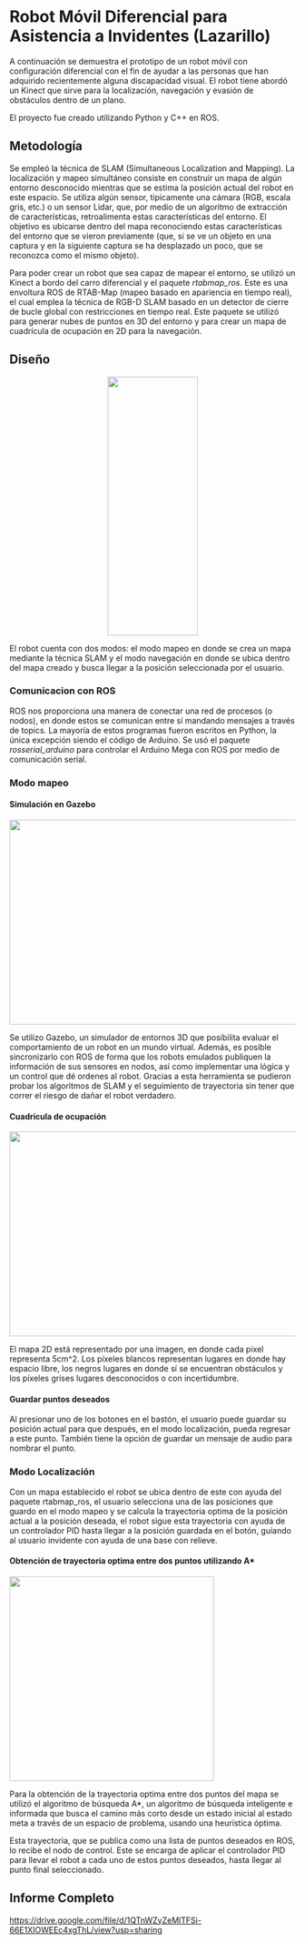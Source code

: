 # Robot Móvil Diferencial para Asistencia a Invidentes (Lazarillo)

A continuación se demuestra el prototipo de un robot móvil con configuración diferencial con el fin de ayudar a las personas que han adquirido recientemente alguna discapacidad visual. El robot tiene abordó un Kinect que sirve para la localización, navegación y evasión de obstáculos dentro de un plano.

El proyecto fue creado utilizando Python y C++ en ROS.

## Metodología

Se empleó la técnica de SLAM (Simultaneous Localization and Mapping). La localización y mapeo simultáneo consiste en construir un mapa de algún entorno desconocido mientras que se estima la posición actual del robot en este espacio. Se utiliza algún sensor, típicamente una cámara (RGB, escala gris, etc.) o un sensor Lidar, que, por medio de un algoritmo de extracción de características, retroalimenta estas características del entorno. El objetivo es ubicarse dentro del mapa reconociendo estas características del entorno que se vieron previamente (que, si se ve un objeto en una captura y en la siguiente captura se ha desplazado un poco, que se reconozca como el mismo objeto).

Para poder crear un robot que sea capaz de mapear el entorno, se utilizó un Kinect a bordo del carro diferencial y el paquete _rtabmap_ros_. Este es una envoltura ROS de RTAB-Map (mapeo basado en apariencia en tiempo real), el cual emplea la técnica de RGB-D SLAM basado en un detector de cierre de bucle global con restricciones en tiempo real. Este paquete se utilizó para generar nubes de puntos en 3D del entorno y para crear un mapa de cuadrícula de ocupación en 2D para la navegación. 

## Diseño

<!-- <img src="https://drive.google.com/uc?export=view&id=1yAcRZdWAT-r6jjumIKJg-wjArtCrONZk" /> -->
<p align="center">
  <img src="https://drive.google.com/uc?export=view&id=1yAcRZdWAT-r6jjumIKJg-wjArtCrONZk" width="159" height="455"/>
</p>

El robot cuenta con dos modos: el modo mapeo en donde se crea un mapa mediante la técnica SLAM y el modo navegación en donde se ubica dentro del mapa creado y busca llegar a la posición seleccionada por el usuario.

### Comunicacion con ROS

ROS nos proporciona una manera de conectar una red de procesos (o nodos), en donde estos se comunican entre sí mandando mensajes a través de topics. La mayoría de estos programas fueron escritos en Python, la única excepción siendo el código de Arduino. Se usó el paquete _rosserial_arduino_ para controlar el Arduino Mega con ROS por medio de comunicación serial.

### Modo mapeo

#### Simulación en Gazebo 

<img src="https://drive.google.com/uc?export=view&id=1hXCs5A3Ocyo7oBKXdv7mKZAAoW1rCDAl" width="640" height="360" />

Se utilizo Gazebo, un simulador de entornos 3D que posibilita evaluar el comportamiento de un robot en un mundo virtual. Además, es posible sincronizarlo con ROS de forma que los robots emulados publiquen la información de sus sensores en nodos, así como implementar una lógica y un control que dé ordenes al robot. Gracias a esta herramienta se pudieron probar los algoritmos de SLAM y el seguimiento de trayectoria sin tener que correr el riesgo de dañar el robot verdadero.

#### Cuadrícula de ocupación 

<img src="https://drive.google.com/uc?export=view&id=1PKjJjcd0-zNBVVt_AQ0egya5sH--7h6J" width="640" height="360" />

El mapa 2D está representado por una imagen, en donde cada pixel representa 5cm^2. Los píxeles blancos representan lugares en donde hay espacio libre, los negros lugares en donde sí se encuentran obstáculos y los píxeles grises lugares desconocidos o con incertidumbre.

#### Guardar puntos deseados

Al presionar uno de los botones en el bastón, el usuario puede guardar su posición actual para que después, en el modo localización, pueda regresar a este punto. También tiene la opción de guardar un mensaje de audio para nombrar el punto.

### Modo Localización

Con un mapa establecido el robot se ubica dentro de este con ayuda del paquete rtabmap_ros, el usuario selecciona una de las posiciones que guardo en el modo mapeo y se calcula la trayectoria optima de la posición actual a la posición deseada, el robot sigue esta trayectoria con ayuda de un controlador PID hasta llegar a la posición guardada en el botón, guiando al usuario invidente con ayuda de una base con relieve.

#### Obtención de trayectoria optima entre dos puntos utilizando A*
<img src="https://drive.google.com/uc?export=view&id=1rohEKkrAbZTBcTZgwCTLnDiQBos_DEYH" width="360" height="360" />

Para la obtención de la trayectoria optima entre dos puntos del mapa se utilizó el algoritmo de búsqueda A*, un algoritmo de búsqueda inteligente e informada que busca el camino más corto desde un estado inicial al estado meta a través de un espacio de problema, usando una heurística óptima. 

Esta trayectoria, que se publica como una lista de puntos deseados en ROS, lo recibe el nodo de control. Este se encarga de aplicar el controlador PID para llevar el robot a cada uno de estos puntos deseados, hasta llegar al punto final seleccionado.

## Informe Completo

https://drive.google.com/file/d/1QTnWZyZeMlTFSj-66E1XIOWEEc4xgThL/view?usp=sharing
